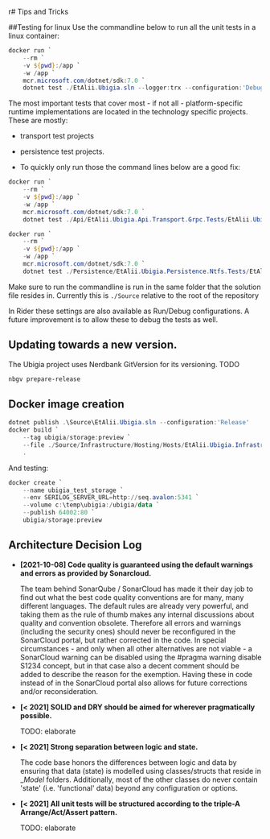 r# Tips and Tricks

##Testing for linux
Use the commandline below to run all the unit tests in a linux container:

```powershell
docker run `
    --rm `
    -v ${pwd}:/app `
    -w /app `
    mcr.microsoft.com/dotnet/sdk:7.0 `
    dotnet test ./EtAlii.Ubigia.sln --logger:trx --configuration:'Debug-Ubuntu' /p:UbigiaIsRunningOnBuildAgent=true
```

The most important tests that cover most - if not all - platform-specific runtime implementations are located in the technology specific projects.
These are mostly:
- transport test projects
- persistence test projects.

- To quickly only run those the command lines below are a good fix:

```powershell
docker run `
    --rm `
    -v ${pwd}:/app `
    -w /app `
    mcr.microsoft.com/dotnet/sdk:7.0 `
    dotnet test ./Api/EtAlii.Ubigia.Api.Transport.Grpc.Tests/EtAlii.Ubigia.Api.Transport.Grpc.Tests.csproj --logger:trx --results-directory:./Api/EtAlii.Ubigia.Api.Transport.Grpc.Tests/bin/TestResults --configuration:'Debug-Ubuntu' /p:UbigiaIsRunningOnBuildAgent=true

docker run `
    --rm `
    -v ${pwd}:/app `
    -w /app `
    mcr.microsoft.com/dotnet/sdk:7.0 `
    dotnet test ./Persistence/EtAlii.Ubigia.Persistence.Ntfs.Tests/EtAlii.Ubigia.Persistence.Ntfs.Tests.csproj --logger:trx --results-directory:./Persistence/EtAlii.Ubigia.Persistence.Ntfs.Tests/bin/TestResults --configuration:'Debug-Ubuntu' /p:UbigiaIsRunningOnBuildAgent=true
```
Make sure to run the commandline is run in the same folder that the solution file resides in.
Currently this is ```./Source``` relative to the root of the repository

In Rider these settings are also available as Run/Debug configurations. A future improvement is to allow these to debug the tests as well.

## Updating towards a new version.
The Ubigia project uses Nerdbank GitVersion for its versioning.
TODO
```powershell
nbgv prepare-release
```

## Docker image creation

```powershell
dotnet publish .\Source\EtAlii.Ubigia.sln --configuration:'Release'
docker build `
    --tag ubigia/storage:preview `
    --file ./Source/Infrastructure/Hosting/Hosts/EtAlii.Ubigia.Infrastructure.Hosting.DockerHost/Dockerfile
    .
```

And testing:
```powershell
docker create `
    --name ubigia_test_storage `
    --env SERILOG_SERVER_URL=http://seq.avalon:5341 `
    --volume c:\temp\ubigia:/ubigia/data `
    --publish 64002:80 `
    ubigia/storage:preview
```

## Architecture Decision Log

- **[2021-10-08] Code quality is guaranteed using the default warnings and errors as provided by Sonarcloud.**

  The team behind SonarQube / SonarCloud has made it their day job to find out what the best code quality conventions are for many, many different languages. The default rules are already very powerful, and taking them as the rule of thumb makes any internal discussions about quality and convention obsolete.
Therefore all errors and warnings (including the security ones) should never be reconfigured in the SonarCloud portal, but rather corrected in the code. In special circumstances - and only when all other alternatives are not viable - a SonarCloud warning can be disabled using the #pragma warning disable S1234 concept, but in that case also a decent comment should be added to describe the reason for the exemption.
Having these in code instead of in the SonarCloud portal also allows for future corrections and/or reconsideration.


- **[< 2021] SOLID and DRY should be aimed for wherever pragmatically possible.**

  TODO: elaborate

- **[< 2021] Strong separation between logic and state.**

  The code base honors the differences between logic and data by ensuring that data (state) is modelled using classes/structs that reside in __Model_ folders.
  Additionally, most of the other classes do never contain 'state' (i.e. 'functional' data) beyond any configuration or options.

- **[< 2021] All unit tests will be structured according to the triple-A Arrange/Act/Assert pattern.**

  TODO: elaborate

